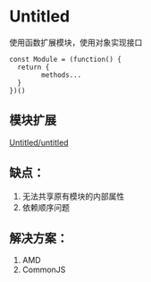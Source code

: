 # Untitled

使用函数扩展模块，使用对象实现接口

```text
const Module = (function() {
  return {
        methods...
  }
})()
```

## 模块扩展

[Untitled/untitled](JavaScript/Untitled%208/Untitled/untitled)

## 缺点：

1. 无法共享原有模块的内部属性
2. 依赖顺序问题

## 解决方案：

1. AMD
2. CommonJS

